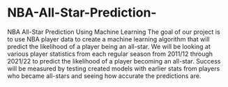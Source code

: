 # NBA-All-Star-Prediction-
NBA All-Star Prediction Using Machine Learning
The goal of our project is to use NBA player data to create a machine learning algorithm that will predict the likelihood of a player being an all-star. We will be looking at various player statistics from each regular season from 2011/12 through 2021/22 to predict the likelihood of a player becoming an all-star. Success will be measured by testing created models with earlier stats from players who became all-stars and seeing how accurate the predictions are.
